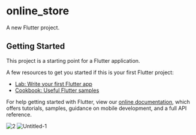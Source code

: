 # online_store

A new Flutter project.

## Getting Started

This project is a starting point for a Flutter application.

A few resources to get you started if this is your first Flutter project:

- [Lab: Write your first Flutter app](https://flutter.dev/docs/get-started/codelab)
- [Cookbook: Useful Flutter samples](https://flutter.dev/docs/cookbook)

For help getting started with Flutter, view our
[online documentation](https://flutter.dev/docs), which offers tutorials,
samples, guidance on mobile development, and a full API reference.

![2](https://user-images.githubusercontent.com/83196077/149230955-2204005b-a3a4-4fd9-867b-6fe3bbce13ed.jpg)
![Untitled-1](https://user-images.githubusercontent.com/83196077/149230958-8b3090cd-05d7-4487-a77e-21f08b1711d3.jpg)

